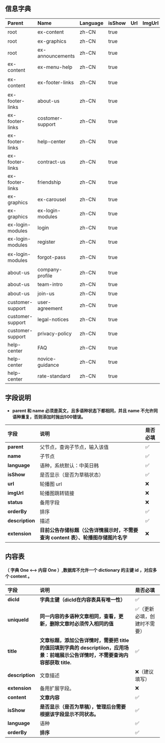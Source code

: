 ## 信息字典

| Parent | Name | Language | isShow | Url | ImgUrl | Status | OrderBy | Descripiton | Extension |
| :--- | :--- | :--- | :--- | :--- | :--- | :--- | :--- | :--- | :--- |
| root | ex-content | zh-CN | true |  |  |  |  | 内容设置 |  |
| root | ex-graphics | zh-CN | true |  |  |  |  | 配图设置 |  |
| root | ex-announcements | zh-CN | true |  |  |  |  | 公告 |  |
| ex-content | ex-menu-help | zh-CN | true |  |  |  |  | 帮助菜单 |  |
| ex-content | ex-footer-links | zh-CN | true |  |  |  |  | 首页底部链接 |  |
| ex-footer-links | about-us | zh-CN | true |  |  |  |  | 关于我们 |  |
| ex-footer-links | costomer-support | zh-CN | true |  |  |  |  | 用户支持 |  |
| ex-footer-links | help-center | zh-CN | true |  |  |  |  | 帮助中心 |  |
| ex-footer-links | contract-us | zh-CN | true |  |  |  |  | 联系我们 |  |
| ex-footer-links | friendship | zh-CN | true |  |  |  |  | 友情链接 |  |
| ex-graphics | ex-carousel | zh-CN | true |  |  |  |  | 用户协议 |  |
| ex-graphics | ex-login-modules | zh-CN | true |  |  |  |  | 法律声明 |  |
| ex-login-modules | login | zh-CN | true |  |  |  |  | 登录配图 |  |
| ex-login-modules | register | zh-CN | true |  |  |  |  | 注册配图 |  |
| ex-login-modules | forgot-pass | zh-CN | true |  |  |  |  | 忘记密码配图 |  |
| about-us | company-profile | zh-CN | true |  |  |  |  | 公司简介 |  |
| about-us | team-intro | zh-CN | true |  |  |  |  | 团队简介 |  |
| about-us | join-us | zh-CN | true |  |  |  |  | 加入我们 |  |
| customer-support | user-agreement | zh-CN | true |  |  |  |  | 用户协议 |  |
| customer-support | legal-notices | zh-CN | true |  |  |  |  | 法律声明 |  |
| customer-support | privacy-policy | zh-CN | true |  |  |  |  | 隐私政策 |  |
| help-center | FAQ | zh-CN | true |  |  |  |  | 常见问题 |  |
| help-center | novice-guidance | zh-CN | true |  |  |  |  | 新手指导 |  |
| help-center | rate-standard | zh-CN | true |  |  |  |  | 费率标准 |  |

## 字段说明

* **parent 和 name 必须是英文，且多语种状态下都相同，并且 name 不允许同语种重复，否则添加时抛出500错误。**

| 字段 | 说明 | 是否必填 |
| :--- | :--- | :--- |
| **parent** | 父节点，查询子节点，输入该值 | ✅ |
| **name** | 子节点 | ✅ |
| **language** | 语种，系统默认：中英日韩 | ✅ |
| **isShow** | 是否显示（是否为草稿状态） | ✅ |
| **url** | 轮播图 url | ❌ |
| **imgUrl** | 轮播图跳转链接 | ❌ |
| **status** | 备用字段 | ❌ |
| **orderBy** | 排序 | ✅ |
| **description** | 描述 | ✅ |
| **extension** | **目前公告存储标题（公告详情展示时，不需要查询 content 表）、轮播图存储图片名字** | ❌ |

## 内容表

#### （ 字典 One &lt;--&gt;  内容 One ）,数据库不允许一个 dictionary 的主键 id ，对应多个 content 。

| 字段 | 说明 | 是否必填 |
| :--- | :--- | :--- |
| **dicId** | **字典主键（dicId在内容表具有唯一性）** | ✅ |
| **uniqueId** | **同一内容的多语种文章相同，查看，更新，删除文章时必须传入相同的值** | ✅（更新必填，创建时不需要） |
| **title** | **文章标题，添加公告详情时，需要把 title 的值回填到字典的 descriptiion，应用场景：前端展示公告详情时，不需要查询内容部获取 title.** | ✅ |
| **description** | 文章描述 | ❌（建议填写） |
| **extension** | 备用扩展字段。 | ❌ |
| **content** | **文章内容** | ✅ |
| **isShow** | **是否显示（是否为草稿），管理后台需要根据该字段显示不同状态。** | ✅ |
| **language** | 语种 | ✅ |
| **orderBy** | **排序** | ✅ |



